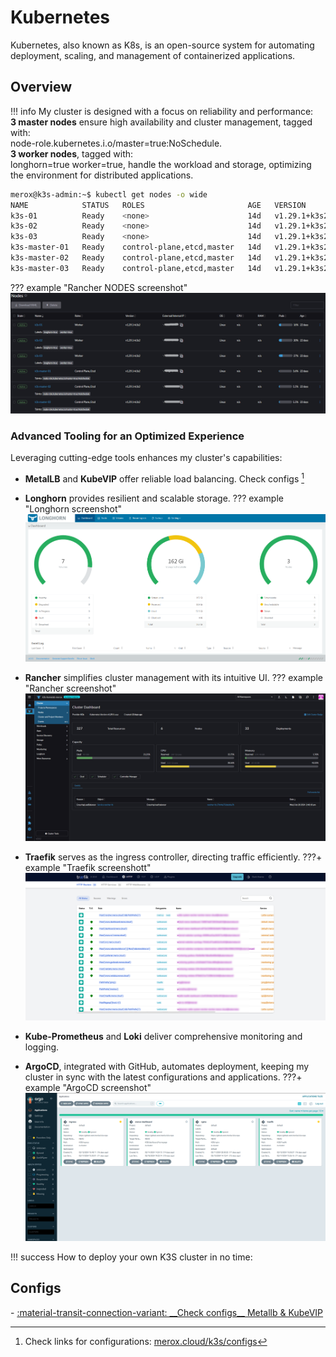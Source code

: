 # Kubernetes

Kubernetes, also known as K8s, is an open-source system for automating deployment, scaling, and management of containerized applications.

## Overview


!!! info
    My cluster is designed with a focus on reliability and performance:<br>
    **3 master nodes** ensure high availability and cluster management, tagged with:<br> node-role.kubernetes.i.o/master=true:NoSchedule.<br>
    **3 worker nodes**, tagged with:<br> longhorn=true worker=true, handle the workload and storage, optimizing the environment for distributed applications.


``` bash linenums="1"
merox@k3s-admin:~$ kubectl get nodes -o wide
NAME            STATUS   ROLES                       AGE   VERSION          OS-IMAGE             KERNEL-VERSION    CONTAINER-RUNTIME
k3s-01          Ready    <none>                      14d   v1.29.1+k3s2     Ubuntu 22.04.3 LTS   5.15.0-1049-kvm   containerd://1.7.11-k3s2
k3s-02          Ready    <none>                      14d   v1.29.1+k3s2     Ubuntu 22.04.3 LTS   5.15.0-1049-kvm   containerd://1.7.11-k3s2
k3s-03          Ready    <none>                      14d   v1.29.1+k3s2     Ubuntu 22.04.3 LTS   5.15.0-1049-kvm   containerd://1.7.11-k3s2
k3s-master-01   Ready    control-plane,etcd,master   14d   v1.29.1+k3s2     Ubuntu 22.04.3 LTS   6.5.11-7-pve      containerd://1.7.11-k3s2
k3s-master-02   Ready    control-plane,etcd,master   14d   v1.29.1+k3s2     Ubuntu 22.04.3 LTS   6.5.11-7-pve      containerd://1.7.11-k3s2
k3s-master-03   Ready    control-plane,etcd,master   14d   v1.29.1+k3s2     Ubuntu 22.04.3 LTS   6.5.11-7-pve      containerd://1.7.11-k3s2
```



??? example "Rancher NODES screenshot"
    ![Rancher nodes](/images/content/rancher_k3s_cluster.png "Rancher Nodes")


### Advanced Tooling for an Optimized Experience

Leveraging cutting-edge tools enhances my cluster's capabilities:

-    **MetalLB** and **KubeVIP** offer reliable load balancing.
Check configs [^1] 

-    **Longhorn** provides resilient and scalable storage.
??? example "Longhorn screenshot"
    ![Longhorn](/images/content/longhorn.png "Longhorn")
-    **Rancher** simplifies cluster management with its intuitive UI.
??? example "Rancher screenshot"
    ![Rancher](/images/content/rancher.png "Rancher")
-    **Traefik** serves as the ingress controller, directing traffic efficiently.
???+ example "Traefik screenshott"
    ![Traefik](/images/content/trefik.png "Traefik")
-    **Kube-Prometheus** and **Loki** deliver comprehensive monitoring and logging.
-    **ArgoCD**, integrated with GitHub, automates deployment, keeping my cluster in sync with the latest configurations and applications.
???+ example "ArgoCD screenshot"
    ![ArgoCD](/images/content/argo.png "ArgoCD")



!!! success
    How to deploy your own K3S cluster in no time:

## Configs

<div class="grid cards" markdown>
- <a href="/fundamentals/networking/configs/DNS/">:material-transit-connection-variant: __Check configs__ Metallb & KubeVIP</a>
</div>




[^1]: Check links for configurations: <a href="https://merox.cloud/"> merox.cloud/k3s/configs</a>
